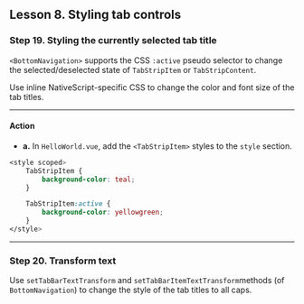 ## Lesson 8. Styling tab controls

### Step 19. Styling the currently selected tab title

`<BottomNavigation>` supports the CSS `:active` pseudo selector to change the selected/deselected state of `TabStripItem` or `TabStripContent`.

Use inline NativeScript-specific CSS to change the color and font size of the tab titles.

<hr data-action="start" />

#### Action

* **a.** In `HelloWorld.vue`, add the `<TabStripItem>` styles to the `style` section. 

```CSS
<style scoped>
    TabStripItem {
        background-color: teal;
    }

    TabStripItem:active {
        background-color: yellowgreen;
    }
</style>
```

<hr data-action="end" />

### Step 20. Transform text

Use `setTabBarTextTransform` and `setTabBarItemTextTransform`methods (of `BottomNavigation`) to change the style of the tab titles to all caps.
